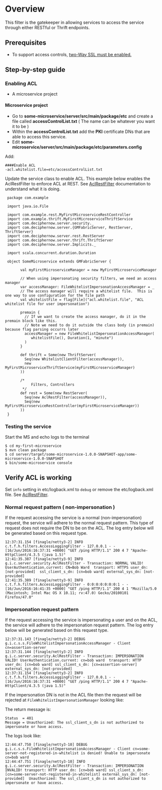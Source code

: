 # Overview
This filter is the gatekeeper in allowing services to access the service through either RESTful or Thrift endpoints.

## Prerequisites

- To support access controls, [two-Way SSL must be enabled.](TwoWaySSL.md)

## Step-by-step guide

### Enabling ACL

- A microservice project

#### Microservice project

- Go to __some-microservice/server/src/main/package/etc__ and create a file called __accessControlList.txt__ ( The name can be whatever you want it to be )
- Within the __accessControlList.txt__ add the __PKI__ certificate DNs that are able to access this service.
- Edit __some-microservice/server/src/main/package/etc/parameters.config__

Add:

    ####Enable ACL
    -acl.whitelist.file=etc/accessControlList.txt      

Update the service class to enable ACL. This example below enables the AclRestFilter to enforce ACL at REST. See [AclRestFilter](AclRestFilter.md) documentation to understand what it is doing.

     package com.example
     
     import java.io.File
     
     import com.example.rest.MyFirstMicroserviceRestController
     import com.example.thrift.MyFirstMicroserviceThriftService
     import com.deciphernow.server.security._
     import com.deciphernow.server.{GMFabricServer, RestServer, ThriftServer}
     import com.deciphernow.server.rest.RestServer
     import com.deciphernow.server.thrift.ThriftServer
     import com.deciphernow.server.Implicits._
     
     import scala.concurrent.duration.Duration
     
     object SomeMicroservice extends GMFabricServer {
     
           val myFirstMicroserviceManager = new MyFirstMicroserviceManager
         
           // When using impersonating security filters, we need an access manager
           var accessManager: FileWhitelistImpersonationAccessManager = _
           // The access manager will require a whitelist file.  This is one way to use configuration for the file path
           val whitelistFile = flag[File]("acl.whitelist.file", "ACL whitelist file for user impersonation")
         
           premain {
             // If we want to create the access manager, do it in the premain block like this.
             // Note we need to do it outside the class body (in premain) because flag parsing occurrs later
             accessManager = new FileWhitelistImpersonationAccessManager(
                whitelistFile(), Duration(1, "minute")
             )
           }
         
           def thrift = Some(new ThriftServer(
             Seq(new WhitelistClientFilter(accessManager)),
             new MyFirstMicroserviceThriftService(myFirstMicroserviceManager)
           ))
         
           /*
                Filters, Controllers
            */
           def rest = Some(new RestServer(
             Seq(new AclRestFilter(accessManager)),
             Seq(new MyFirstMicroserviceRestController(myFirstMicroserviceManager))
           ))
     }

    
    
### Testing the service

Start the MS and echo logs to the terminal

    $ cd my-first-microservice
    $ mvn clean package
    $ cd server/target/some-microservice-1.0.0-SNAPSHOT-app/some-microservice-1.0.0-SNAPSHOT
    $ bin/some-microservice console

## Verify ACL is working

Set `info` setting in etc/logback.xml to `debug` or remove the etc/logback.xml file. See [AclRestFilter](AclRestFilter.md).

### Normal request pattern ( non-impersonation )

If the request accessing the service is a normal (non-impersonation) request, the service will adhere to the normal request pattern.  This type of request does not require the DN to be on the ACL.  The log entry below will be generated based on this request type.

    12:37:31.154 [finagle/netty3-2] INFO  c.t.f.h.filters.AccessLoggingFilter - 127.0.0.1 - - [16/Jun/2016:16:37:31 +0000] "GET /ping HTTP/1.1" 200 4 7 "Apache-HttpClient/4.3.5 (java 1.5)"
    12:41:35.387 [finagle/netty3-9] INFO  g.i.c.server.security.AclRestFilter - Transaction: NORMAL VALID! UserAuthentication.current: CN=Bob Ward  transport: HTTPS user_dn: [not-provided]  ssl_client_s_dn: [cn=bob ward] external_sys_dn: [not-provided] 
    12:41:35.389 [finagle/netty3-9] INFO  c.t.f.h.filters.AccessLoggingFilter - 0:0:0:0:0:0:0:1 - - [16/Jun/2016:16:41:35 +0000] "GET /ping HTTP/1.1" 200 4 1 "Mozilla/5.0 (Macintosh; Intel Mac OS X 10.11; rv:47.0) Gecko/20100101 Firefox/47.0"


### Impersonation request pattern
    
If the request accessing the service is impersonating a user and on the ACL, the service will adhere to the impersonation request pattern.  The log entry below will be generated based on this request type.

    12:37:31.143 [finagle/netty3-2] DEBUG g.i.c.s.s.FileWhitelistImpersonationAccessManager - Client cn=assertion-server
    12:37:31.144 [finagle/netty3-2] INFO  g.i.c.server.security.AclRestFilter - Transaction: IMPERSONATION VALID! UserAuthentication.current: cn=bob ward  transport: HTTP user_dn: [cn=bob ward] ssl_client_s_dn: [cn=assertion-server] external_sys_dn: [not-provided] 
    12:37:31.154 [finagle/netty3-2] INFO  c.t.f.h.filters.AccessLoggingFilter - 127.0.0.1 - - [16/Jun/2016:16:37:31 +0000] "GET /ping HTTP/1.1" 200 4 7 "Apache-HttpClient/4.3.5 (java 1.5)"

If the impersonation DN is not in the ACL file then the request will be rejected at `FileWhitelistImpersonationManager` looking like:

The return message is:

    Status  = 401
    Message = Unauthorized: The ssl_client_s_dn is not authorized to impersonate or have access.

The logs look like:

    12:44:47.750 [finagle/netty3-10] DEBUG g.i.c.s.s.FileWhitelistImpersonationAccessManager - Client cn=some-server-not-registered-in-whitelist is denied! Unable to impersonate cn=bob ward
    12:44:47.751 [finagle/netty3-10] INFO  g.i.c.server.security.AclRestFilter - Transaction: IMPERSONATION INVALID! transport: HTTP user_dn: [cn=bob ward] ssl_client_s_dn: [cn=some-server-not-registered-in-whitelist] external_sys_dn: [not-provided]  Unauthorized: The ssl_client_s_dn is not authorized to impersonate or have access.

